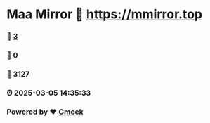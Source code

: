 # Maa Mirror :link: https://mmirror.top 
### :page_facing_up: [3](https://mmirror.top/tag.html) 
### :speech_balloon: 0 
### :hibiscus: 3127 
### :alarm_clock: 2025-03-05 14:35:33 
### Powered by :heart: [Gmeek](https://github.com/Meekdai/Gmeek)
